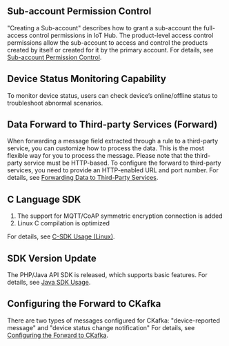 [//]: # (chinagitpath:XXXXX)

## Sub-account Permission Control
"Creating a Sub-account" describes how to grant a sub-account the full-access control permissions in IoT Hub.
The product-level access control permissions allow the sub-account to access and control the products created by itself or created for it by the primary account.
For details, see [Sub-account Permission Control](https://cloud.tencent.com/document/product/634/14522).

## Device Status Monitoring Capability
To monitor device status, users can check device’s online/offline status to troubleshoot abnormal scenarios. 

## Data Forward to Third-party Services (Forward)
When forwarding a message field extracted through a rule to a third-party service, you can customize how to process the data. This is the most flexible way for you to process the message. Please note that the third-party service must be HTTP-based. To configure the forward to third-party services, you need to provide an HTTP-enabled URL and port number.
For details, see [Forwarding Data to Third-Party Services](https://cloud.tencent.com/document/product/634/14448).
## C Language SDK
1. The support for MQTT/CoAP symmetric encryption connection is added
2. Linux C compilation is optimized

For details, see [C-SDK Usage (Linux)](https://cloud.tencent.com/document/product/634/12552).

## SDK Version Update
The PHP/Java API SDK is released, which supports basic features.
For details, see [Java SDK Usage](https://cloud.tencent.com/document/product/634/14585).

## Configuring the Forward to CKafka
There are two types of messages configured for CKafka: "device-reported message" and "device status change notification"
For details, see [Configuring the Forward to CKafka](https://cloud.tencent.com/document/product/634/14451).

